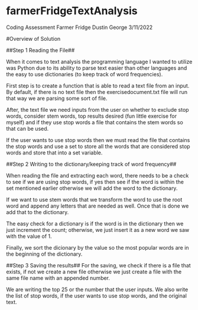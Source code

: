 # farmerFridgeTextAnalysis
Coding Assessment Farmer Fridge Dustin George 3/11/2022


#Overview of Solution

##Step 1 Reading the File##

When it comes to text analysis the programming language I wanted to utilize was Python due to its ability to parse text easier than other languages and the easy to use dictionaries (to keep track of word frequencies). 


First step is to create a function that is able to read a text file from an input. By default, if there is no text file then the exercisedocument.txt file will run that way we are parsing some sort of file.


After, the text file we need inputs from the user on whether to exclude stop words, consider stem words, top results desired (fun little exercise for myself) and if they use stop words a file that contains the stem words so that can be used.


If the user wants to use stop words then we must read the file that contains the stop words and use a set to store all the words that are considered stop words and store that into a set variable.


##Step 2 Writing to the dictionary/keeping track of word frequency##


When reading the file and extracting each word, there needs to be a check to see if we are using stop words, if yes then see if the word is within the set mentioned earlier otherwise we will add the word to the dictionary.


If we want to use stem words that we transform the word to use the root word and append any letters that are needed as well. Once that is done we add that to the dictionary.


The easy check for a dictionary is if the word is in the dictionary then we just increment the count; otherwise, we just insert it as a new word we saw with the value of 1. 


Finally, we sort the dicionary by the value so the most popular words are in the beginning of the dictionary.

##Step 3 Saving the results##
For the saving, we check if there is a file that exists, if not we create a new file otherwise we just create a file with the same file name with an appended number.

We are writing the top 25 or the number that the user inputs. We also write the list of stop words, if the user wants to use stop words, and the original text. 



